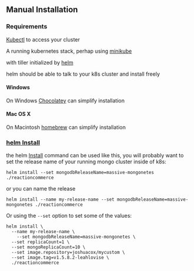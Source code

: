## Manual Installation

### Requirements

[Kubectl](https://kubernetes.io/docs/tasks/tools/install-kubectl/) to access your cluster

A running kubernetes stack, perhap using
[minikube](https://github.com/kubernetes/minikube)

with tiller initialized by
[helm](https://helm.sh/)

helm should be able to talk to your k8s cluster
and install freely

#### Windows

On
Windows
[Chocolatey](https://chocolatey.org/)
can simplify installation

#### Mac OS X

On
Macintosh
[homebrew](https://brew.sh/)
can simplify installation

### [helm Install](https://docs.helm.sh/helm/#helm-install)

the helm  [Install](https://docs.helm.sh/helm/#helm-install) command can
be used like this, you will probably want to set the release name of
your running mongo cluster inside of k8s:

```
helm install --set mongodbReleaseName=massive-mongonetes ./reactioncommerce
```

or you can name the release

```
helm install --name my-release-name --set mongodbReleaseName=massive-mongonetes ./reactioncommerce
```

Or using the `--set` option to set some of the values:

```
helm install \
  --name my-release-name \
	--set mongodbReleaseName=massive-mongonetes \
  --set replicaCount=1 \
  --set mongoReplicaCount=10 \
  --set image.repository=joshuacox/mycustom \
  --set image.tag=v1.5.8.2-leahlovise \
  ./reactioncommerce
```
